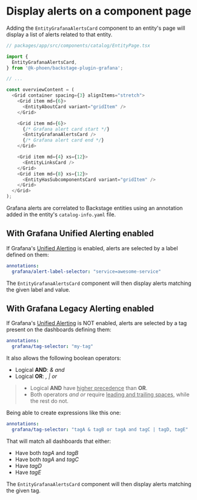 # Display alerts on a component page

Adding the `EntityGrafanaAlertsCard` component to an entity's page will display a list of alerts related to that entity.

```ts
// packages/app/src/components/catalog/EntityPage.tsx

import {
  EntityGrafanaAlertsCard,
} from '@k-phoen/backstage-plugin-grafana';

// ...

const overviewContent = (
  <Grid container spacing={3} alignItems="stretch">
    <Grid item md={6}>
      <EntityAboutCard variant="gridItem" />
    </Grid>

    <Grid item md={6}>
      {/* Grafana alert card start */}
      <EntityGrafanaAlertsCard />
      {/* Grafana alert card end */}
    </Grid>

    <Grid item md={4} xs={12}>
      <EntityLinksCard />
    </Grid>
    <Grid item md={8} xs={12}>
      <EntityHasSubcomponentsCard variant="gridItem" />
    </Grid>
  </Grid>
);
```

Grafana alerts are correlated to Backstage entities using an annotation added in the entity's `catalog-info.yaml` file.

## With Grafana Unified Alerting enabled

If Grafana's [Unified Alerting](https://grafana.com/blog/2021/06/14/the-new-unified-alerting-system-for-grafana-everything-you-need-to-know/) is enabled, alerts are selected by a label defined on them:

```yaml
annotations:
  grafana/alert-label-selector: "service=awesome-service"
```

The `EntityGrafanaAlertsCard` component will then display alerts matching the given label and value.

## With Grafana Legacy Alerting enabled

If Grafana's [Unified Alerting](https://grafana.com/blog/2021/06/14/the-new-unified-alerting-system-for-grafana-everything-you-need-to-know/) is NOT enabled, alerts are selected by a tag present on the dashboards defining them:

```yaml
annotations:
  grafana/tag-selector: "my-tag"
```

It also allows the following boolean operators:
- Logical **AND**: *&* *and*
- Logical **OR**: *,* *|* *or*

> - Logical **AND** have <ins>higher precedence</ins> than **OR**. 
> - Both operators *and* *or* require <ins>leading and trailing spaces</ins>, while the rest do not. 

Being able to create expressions like this one:
```yaml
annotations:
  grafana/tag-selector: "tagA & tagB or tagA and tagC | tagD, tagE"
```

That will match all dashboards that either:
- Have both *tagA* and *tagB*
- Have both *tagA* and *tagC*
- Have *tagD*
- Have *tagE*

The `EntityGrafanaAlertsCard` component will then display alerts matching the given tag.
